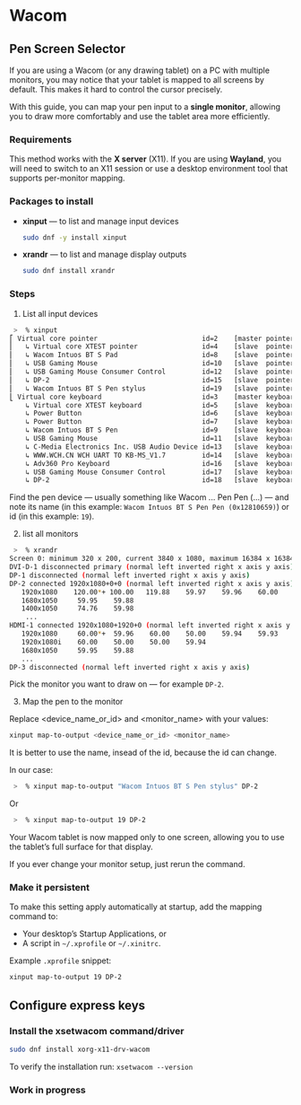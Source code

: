 # Wacom

## Pen Screen Selector

If you are using a Wacom (or any drawing tablet) on a PC with multiple monitors,
you may notice that your tablet is mapped to all screens by default. This makes
it hard to control the cursor precisely.

With this guide, you can map your pen input to a **single monitor**, allowing
you to draw more comfortably and use the tablet area more efficiently.


### Requirements
This method works with the **X server** (X11).
If you are using **Wayland**, you will need to switch to an X11 session or use a
desktop environment tool that supports per-monitor mapping.

### Packages to install

- **xinput** — to list and manage input devices
    ```bash
    sudo dnf -y install xinput
    ```

- **xrandr** — to list and manage display outputs
    ```bash
    sudo dnf install xrandr
    ```

### Steps

1. List all input devices

```bash
 >  % xinput
⎡ Virtual core pointer                          id=2    [master pointer  (3)]
⎜   ↳ Virtual core XTEST pointer                id=4    [slave  pointer  (2)]
⎜   ↳ Wacom Intuos BT S Pad                     id=8    [slave  pointer  (2)]
⎜   ↳ USB Gaming Mouse                          id=10   [slave  pointer  (2)]
⎜   ↳ USB Gaming Mouse Consumer Control         id=12   [slave  pointer  (2)]
⎜   ↳ DP-2                                      id=15   [slave  pointer  (2)]
⎜   ↳ Wacom Intuos BT S Pen stylus              id=19   [slave  pointer  (2)]
⎣ Virtual core keyboard                         id=3    [master keyboard (2)]
    ↳ Virtual core XTEST keyboard               id=5    [slave  keyboard (3)]
    ↳ Power Button                              id=6    [slave  keyboard (3)]
    ↳ Power Button                              id=7    [slave  keyboard (3)]
    ↳ Wacom Intuos BT S Pen                     id=9    [slave  keyboard (3)]
    ↳ USB Gaming Mouse                          id=11   [slave  keyboard (3)]
    ↳ C-Media Electronics Inc. USB Audio Device id=13   [slave  keyboard (3)]
    ↳ WWW.WCH.CN WCH UART TO KB-MS_V1.7         id=14   [slave  keyboard (3)]
    ↳ Adv360 Pro Keyboard                       id=16   [slave  keyboard (3)]
    ↳ USB Gaming Mouse Consumer Control         id=17   [slave  keyboard (3)]
    ↳ DP-2                                      id=18   [slave  keyboard (3)]
```

Find the pen device — usually something like Wacom ... Pen Pen (...) — and note
its name (in this example: `Wacom Intuos BT S Pen Pen (0x12810659)`)  or id (in
this example: `19`).

2. list all monitors
```bash
 >  % xrandr
Screen 0: minimum 320 x 200, current 3840 x 1080, maximum 16384 x 16384
DVI-D-1 disconnected primary (normal left inverted right x axis y axis)
DP-1 disconnected (normal left inverted right x axis y axis)
DP-2 connected 1920x1080+0+0 (normal left inverted right x axis y axis) 532mm x 304mm
   1920x1080    120.00*+ 100.00   119.88    59.97    59.96    60.00    50.00    59.94    59.93
   1680x1050     59.95    59.88
   1400x1050     74.76    59.98
    ...
HDMI-1 connected 1920x1080+1920+0 (normal left inverted right x axis y axis) 527mm x 296mm
   1920x1080     60.00*+  59.96    60.00    50.00    59.94    59.93
   1920x1080i    60.00    50.00    50.00    59.94
   1680x1050     59.95    59.88
   ...
DP-3 disconnected (normal left inverted right x axis y axis)
```

Pick the monitor you want to draw on — for example `DP-2`.

3. Map the pen to the monitor

Replace <device_name_or_id> and <monitor_name> with your values:
```bash
xinput map-to-output <device_name_or_id> <monitor_name>
```

It is better to use the name, insead of the id, because the id can change.

In our case:
```bash
 >  % xinput map-to-output "Wacom Intuos BT S Pen stylus" DP-2
```
Or
```bash
 >  % xinput map-to-output 19 DP-2
```

Your Wacom tablet is now mapped only to one screen, allowing you to use the
tablet’s full surface for that display.

If you ever change your monitor setup, just rerun the command.

### Make it persistent

To make this setting apply automatically at startup, add the mapping command to:
- Your desktop’s Startup Applications, or
- A script in `~/.xprofile` or `~/.xinitrc`.


Example `.xprofile` snippet:
```bash
xinput map-to-output 19 DP-2
```

## Configure express keys

### Install the xsetwacom command/driver

```bash
sudo dnf install xorg-x11-drv-wacom
```

To verify the installation run: `xsetwacom --version`


### Work in progress
